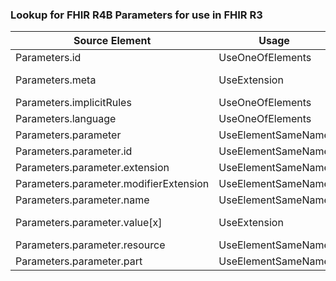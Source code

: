 ### Lookup for FHIR R4B Parameters for use in FHIR R3

| Source Element | Usage | Target |
| -------------- | ----- | ------ |
| Parameters.id | UseOneOfElements | ExpansionProfile.id,Parameters.id |
| Parameters.meta | UseExtension | http://hl7.org/fhir/4.3/StructureDefinition/extension-Parameters.meta |
| Parameters.implicitRules | UseOneOfElements | ExpansionProfile.implicitRules,Parameters.implicitRules |
| Parameters.language | UseOneOfElements | ExpansionProfile.language,Parameters.language |
| Parameters.parameter | UseElementSameName | Parameters.parameter |
| Parameters.parameter.id | UseElementSameName | Parameters.parameter.id |
| Parameters.parameter.extension | UseElementSameName | Parameters.parameter.extension |
| Parameters.parameter.modifierExtension | UseElementSameName | Parameters.parameter.modifierExtension |
| Parameters.parameter.name | UseElementSameName | Parameters.parameter.name |
| Parameters.parameter.value[x] | UseExtension | http://hl7.org/fhir/4.3/StructureDefinition/extension-Parameters.parameter.value |
| Parameters.parameter.resource | UseElementSameName | Parameters.parameter.resource |
| Parameters.parameter.part | UseElementSameName | Parameters.parameter.part |
